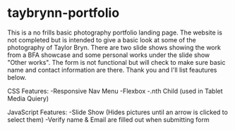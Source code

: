 # taybrynn-portfolio

This is a no frills basic photography portfolio landing page. The website is not completed but is intended to give a basic look at some of the photography of Taylor Bryn. There are two slide shows showing the work from a BFA showcase and some personal works under the slide show "Other works". The form is not functional but will check to make sure basic name and contact information are there. Thank you and I'll list feautures below. 

CSS Features: 
-Responsive Nav Menu
-Flexbox
-.nth Child (used in Tablet Media Quiery)

JavaScript Features:
-Slide Show (Hides pictures until an arrow is clicked to select them)
-Verify name & Email are filled out when submitting form


